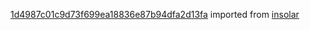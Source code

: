 [1d4987c01c9d73f699ea18836e87b94dfa2d13fa](https://github.com/insolar/insolar/commit/1d4987c01c9d73f699ea18836e87b94dfa2d13fa) imported from [insolar](https://github.com/insolar/insolar)

